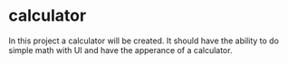 # calculator
In this project a calculator will be created. It should have the ability to do simple math with UI and have the apperance of a calculator.